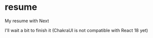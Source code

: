 # resume
My resume with Next

I'll wait a bit to finish it (ChakraUI is not compatible with React 18 yet)